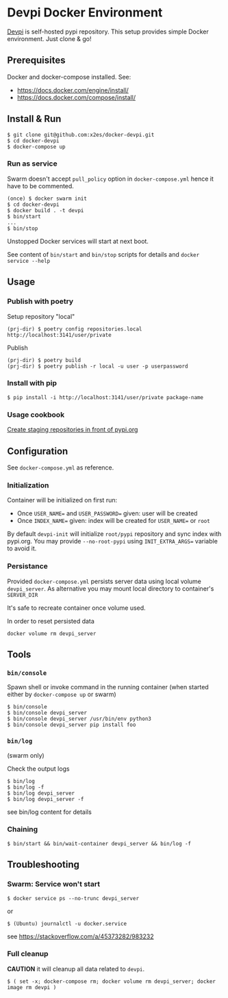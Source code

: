 Devpi Docker Environment
========================

[Devpi](https://devpi.net/docs/devpi/devpi/stable/%2Bd/index.html) is self-hosted pypi repository.
This setup provides simple Docker environment.
Just clone & go!


## Prerequisites

Docker and docker-compose installed.
See:
 * https://docs.docker.com/engine/install/
 * https://docs.docker.com/compose/install/


## Install & Run

```console
$ git clone git@github.com:x2es/docker-devpi.git
$ cd docker-devpi
$ docker-compose up
```

### Run as service

Swarm doesn't accept `pull_policy` option in `docker-compose.yml` hence it have to be commented.

```console
(once) $ docker swarm init
$ cd docker-devpi
$ docker build . -t devpi
$ bin/start
...
$ bin/stop
```

Unstopped Docker services will start at next boot.

See content of `bin/start` and `bin/stop` scripts for details and `docker service --help`

## Usage

### Publish with poetry

Setup repository "local"

```console
(prj-dir) $ poetry config repositories.local http://localhost:3141/user/private
```

Publish

```console
(prj-dir) $ poetry build
(prj-dir) $ poetry publish -r local -u user -p userpassword
```

### Install with pip

```console
$ pip install -i http://localhost:3141/user/private package-name
```

### Usage cookbook

[Create staging repositories in front of pypi.org](https://stefan.sofa-rockers.org/2017/11/09/getting-started-with-devpi/#package-indexes)


## Configuration

See `docker-compose.yml` as reference.


### Initialization

Container will be initialized on first run:
 * Once `USER_NAME=` and `USER_PASSWORD=` given: user will be created
 * Once `INDEX_NAME=` given: index will be created for `USER_NAME=` or `root`

By default `devpi-init` will initialize `root/pypi` repository and sync index with pypi.org.
You may provide `--no-root-pypi` using `INIT_EXTRA_ARGS=` variable to avoid it.


### Persistance

Provided `docker-compose.yml` persists server data using local volume `devpi_server`.
As alternative you may mount local directory to container's `SERVER_DIR`

It's safe to recreate container once volume used.

In order to reset persisted data

```console
docker volume rm devpi_server
```

## Tools

### `bin/console`

Spawn shell or invoke command in the running container (when started either by `docker-compose up` or swarm)

```console
$ bin/console
$ bin/console devpi_server
$ bin/console devpi_server /usr/bin/env python3
$ bin/console devpi_server pip install foo
```


### `bin/log`

(swarm only)

Check the output logs

```console
$ bin/log
$ bin/log -f
$ bin/log devpi_server
$ bin/log devpi_server -f
```

see bin/log content for details


### Chaining

```console
$ bin/start && bin/wait-container devpi_server && bin/log -f
```


## Troubleshooting

### Swarm: Service won't start

```console
$ docker service ps --no-trunc devpi_server
```

or

```console
$ (Ubuntu) journalctl -u docker.service
```

see https://stackoverflow.com/a/45373282/983232


### Full cleanup

**CAUTION** it will cleanup all data related to `devpi`.

```console
$ ( set -x; docker-compose rm; docker volume rm devpi_server; docker image rm devpi )
```
